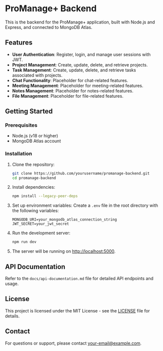 # ProManage+ Backend

This is the backend for the ProManage+ application, built with Node.js and Express, and connected to MongoDB Atlas.

## Features

- **User Authentication**: Register, login, and manage user sessions with JWT.
- **Project Management**: Create, update, delete, and retrieve projects.
- **Task Management**: Create, update, delete, and retrieve tasks associated with projects.
- **Chat Functionality**: Placeholder for chat-related features.
- **Meeting Management**: Placeholder for meeting-related features.
- **Notes Management**: Placeholder for notes-related features.
- **File Management**: Placeholder for file-related features.

## Getting Started

### Prerequisites

- Node.js (v18 or higher)
- MongoDB Atlas account

### Installation

1. Clone the repository:
   ```bash
   git clone https://github.com/yourusername/promanage-backend.git
   cd promanage-backend
   ```

2. Install dependencies:
   ```bash
   npm install --legacy-peer-deps
   ```

3. Set up environment variables:
   Create a `.env` file in the root directory with the following variables:
   ```plaintext
   MONGODB_URI=your_mongodb_atlas_connection_string
   JWT_SECRET=your_jwt_secret
   ```

4. Run the development server:
   ```bash
   npm run dev
   ```

5. The server will be running on [http://localhost:5000](http://localhost:5000).

## API Documentation

Refer to the `docs/api-documentation.md` file for detailed API endpoints and usage.

## License

This project is licensed under the MIT License - see the [LICENSE](LICENSE) file for details.

## Contact

For questions or support, please contact [your-email@example.com](mailto:your-email@example.com).
